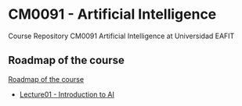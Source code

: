 # CM0091 - Artificial Intelligence

Course Repository CM0091 Artificial Intelligence at Universidad EAFIT

## Roadmap of the course

[Roadmap of the course](/Week01/Markmap.htm)

- [Lecture01 - Introduction to AI](/Week01/)


